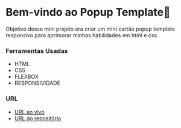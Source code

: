 # Bem-vindo ao Popup Template👋

Objetivo desse mini projeto era criar um mini cartão popup template responsivo para aprimorar minhas habilidades em html e css.

### Ferramentas Usadas

- HTML
- CSS
- FLEXBOX
- RESPONSIVIDADE


### URL

- [URL ao vivo](https://rafaelsilvafernandes.github.io/Newsletter-Popup-Starter-Files/)
- [URL do repositório](https://github.com/rafaelsilvafernandes/Newsletter-Popup-Starter-Files)